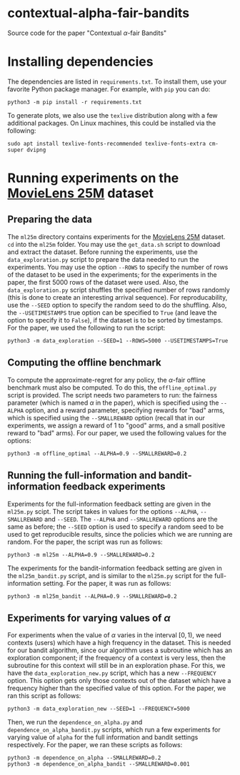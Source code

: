 # contextual-alpha-fair-bandits
Source code for the paper "Contextual $\alpha$-fair Bandits"

# Installing dependencies

The dependencies are listed in `requirements.txt`. To install them, use your favorite Python package manager. For example, with `pip` you can do:

```
python3 -m pip install -r requirements.txt
```

To generate plots, we also use the `texlive` distribution along with a few additional packages. On Linux machines, this could be installed via the following: 

```
sudo apt install texlive-fonts-recommended texlive-fonts-extra cm-super dvipng
```

# Running experiments on the [MovieLens 25M](https://grouplens.org/datasets/movielens/25m/) dataset

## Preparing the data
The `ml25m` directory contains experiments for the [MovieLens 25M](https://grouplens.org/datasets/movielens/25m/) dataset. `cd` into the `ml25m` folder. You may use the `get_data.sh` script to download and extract the dataset. Before running the experiments, use the `data_exploration.py` script to prepare the data needed to run the experiments. You may use the option `--ROWS` to specify the number of rows of the dataset to be used in the experiments; for the experiments in the paper, the first 5000 rows of the dataset were used. Also, the `data_exploration.py` script shuffles the specified number of rows randomly (this is done to create an interesting arrival sequence). For reproducability, use the `--SEED` option to specify the random seed to do the shuffling. Also, the `--USETIMESTAMPS` true option can be specified to `True` (and leave the option to specify it to `False`), if the dataset is to be sorted by timestamps. For the paper, we used the following to run the script:

```
python3 -m data_exploration --SEED=1 --ROWS=5000 --USETIMESTAMPS=True
```

## Computing the offline benchmark

To compute the approximate-regret for any policy, the $\alpha$-fair offline benchmark must also be computed. To do this, the `offline_optimal.py` script is provided. The script needs two parameters to run: the fairness parameter (which is named $\alpha$ in the paper), which is specified using the `--ALPHA` option, and a reward parameter, specifying rewards for "bad" arms, which is specified using the `--SMALLREWARD` option (recall that in our experiments, we assign a reward of $1$ to "good" arms, and a small positive reward to "bad" arms). For our paper, we used the following values for the options:

```
python3 -m offline_optimal --ALPHA=0.9 --SMALLREWARD=0.2
```

## Running the full-information and bandit-information feedback experiments

Experiments for the full-information feedback setting are given in the `ml25m.py` scipt. The script takes in values for the options `--ALPHA`, `--SMALLREWARD` and `--SEED`. The `--ALPHA` and `--SMALLREWARD` options are the same as before; the `--SEED` option is used to specify a random seed to be used to get reproducible results, since the policies which we are running are random. For the paper, the script was run as follows:

```
python3 -m ml25m --ALPHA=0.9 --SMALLREWARD=0.2
```

The experiments for the bandit-information feedback setting are given in the `ml25m_bandit.py` script, and is similar to the `ml25m.py` script for the full-information setting. For the paper, it was run as follows:

```
python3 -m ml25m_bandit --ALPHA=0.9 --SMALLREWARD=0.2
```

<!-- For Hedge algorithm, see this link: http://www.columbia.edu/~cs2035/courses/ieor6614.S16/mw.pdf. -->

## Experiments for varying values of $\alpha$

For experiments when the value of $\alpha$ varies in the interval $[0, 1)$, we need contexts (users) which have a high frequency in the dataset. This is needed for our bandit algorithm, since our algorithm uses a subroutine which has an exploration component; if the frequency of a context is very less, then the subroutine for this context will still be in an exploration phase. For this, we have the `data_exploration_new.py` script, which has a new `--FREQUENCY` option. This option gets only those contexts out of the dataset which have a frequency higher than the specified value of this option. For the paper, we ran this script as follows:

```
python3 -m data_exploration_new --SEED=1 --FREQUENCY=5000
```

Then, we run the `dependence_on_alpha.py` and `dependence_on_alpha_bandit.py` scripts, which run a few experiments for varying value of `alpha` for the full information and bandit settings respectively. For the paper, we ran these scripts as follows:

```
python3 -m dependence_on_alpha --SMALLREWARD=0.2
python3 -m dependence_on_alpha_bandit --SMALLREWARD=0.001
```
